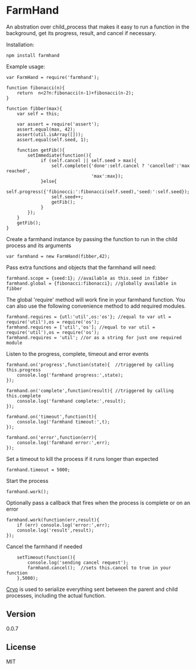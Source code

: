 FarmHand
=========

An abstration over child_process that makes it easy to run a function in the background, get its progress, result, and cancel if necessary.

Installation:

    npm install farmhand

Example usage:

    var FarmHand = require('farmhand');

    function fibonacci(n){
        return  n<2?n:fibonacci(n-1)+fibonacci(n-2);
    }

    function fibber(max){
        var self = this;

        var assert = require('assert');
        assert.equal(max, 42);
        assert(util.isArray([]));
        assert.equal(self.seed, 1);

        function getFib(){
            setImmediate(function(){
                 if (self.cancel || self.seed > max){
                     self.complete({'done':self.cancel ? 'cancelled':'max reached',
                                    'max':max});
                 }else{
                     self.progress({'fibinocci:':fibonacci(self.seed),'seed:':self.seed});
                     self.seed++;
                     getFib();
                 }
            });
        }
        getFib();
    }

Create a farmhand instance by passing the function to run in the child process and its arguments

    var farmhand = new FarmHand(fibber,42);

Pass extra functions and objects that the farmhand will need:

    farmhand.scope = {seed:1}; //available as this.seed in fibber
    farmhand.global = {fibonacci:fibonacci}; //globally available in fibber

The global 'require' method will work fine in your farmhand function.
You can also use the following convenience method to add required modules.

    farmhand.requires = {utl:'util',os:'os'}; //equal to var utl = require('util'),os = require('os');
    farmhand.requires = ['util','os']; //equal to var util = require('util'),os = require('os');
    farmhand.requires = 'util'; //or as a string for just one required module

Listen to the progress, complete, timeout and error events

    farmhand.on('progress',function(state){  //triggered by calling this.progress
        console.log('farmhand progress:',state);
    });

    farmhand.on('complete',function(result){ //triggered by calling this.complete
        console.log('farmhand complete:',result);
    });

    farmhand.on('timeout',function(t){
        console.log('farmhand timeout:',t);
    });

    farmhand.on('error',function(err){
        console.log('farmhand error:',err);
    });

Set a timeout to kill the process if it runs longer than expected

    farmhand.timeout = 5000;

Start the process

    farmhand.work();

Optionally pass a callback that fires when the process is complete or on an error

    farmhand.work(function(err,result){
        if (err) console.log('error:',err);
        console.log('result',result);
    });

Cancel the farmhand if needed

        setTimeout(function(){
            console.log('sending cancel request');
            farmhand.cancel();  //sets this.cancel to true in your function
        },5000);

[Cryo](https://github.com/hunterloftis/cryo) is used to serialize everything sent between the parent and child processes, including the actual function.

Version
-

0.0.7

License
-

MIT